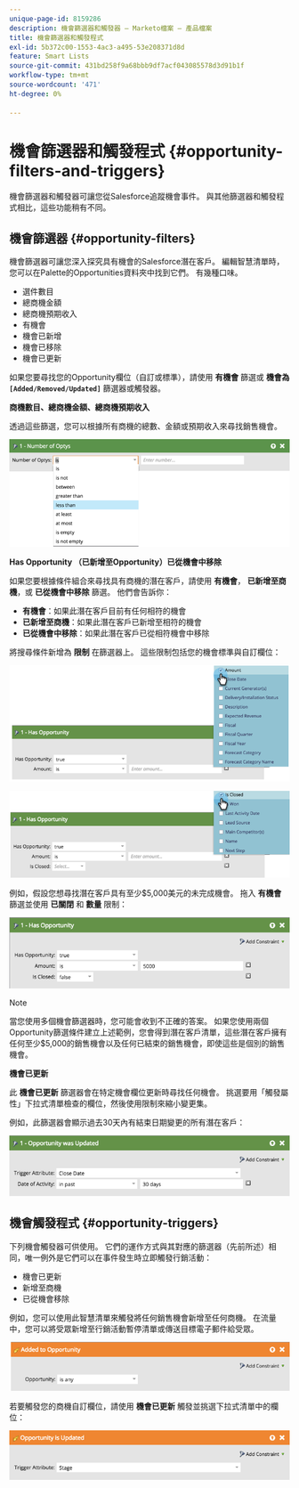 ```yaml
---
unique-page-id: 8159286
description: 機會篩選器和觸發器 — Marketo檔案 — 產品檔案
title: 機會篩選器和觸發程式
exl-id: 5b372c00-1553-4ac3-a495-53e208371d8d
feature: Smart Lists
source-git-commit: 431bd258f9a68bbb9df7acf043085578d3d91b1f
workflow-type: tm+mt
source-wordcount: '471'
ht-degree: 0%

---
```


# 機會篩選器和觸發程式 {#opportunity-filters-and-triggers}

機會篩選器和觸發器可讓您從Salesforce追蹤機會事件。 與其他篩選器和觸發程式相比，這些功能稍有不同。

## 機會篩選器 {#opportunity-filters}

機會篩選器可讓您深入探究具有機會的Salesforce潛在客戶。 編輯智慧清單時，您可以在Palette的Opportunities資料夾中找到它們。 有幾種口味。

* 選件數目
* 總商機金額
* 總商機預期收入
* 有機會
* 機會已新增
* 機會已移除
* 機會已更新

如果您要尋找您的Opportunity欄位（自訂或標準），請使用 **有機會** 篩選或 **機會為`[Added/Removed/Updated]`** 篩選器或觸發器。

**商機數目、總商機金額、總商機預期收入**

透過這些篩選，您可以根據所有商機的總數、金額或預期收入來尋找銷售機會。

![](assets/image2015-6-11-12-3a29-3a34.png)

**Has Opportunity （已新增至Opportunity）已從機會中移除**

如果您要根據條件組合來尋找具有商機的潛在客戶，請使用 **有機會**， **已新增至商機**，或 **已從機會中移除** 篩選。 他們會告訴你：

* **有機會**：如果此潛在客戶目前有任何相符的機會
* **已新增至商機**：如果此潛在客戶已新增至相符的機會
* **已從機會中移除**：如果此潛在客戶已從相符機會中移除

將搜尋條件新增為 **限制** 在篩選器上。 這些限制包括您的機會標準與自訂欄位：

![](assets/image2015-6-11-12-3a31-3a0.png)

![](assets/image2015-6-11-12-3a31-3a46.png)

例如，假設您想尋找潛在客戶具有至少$5,000美元的未完成機會。 拖入 **有機會** 篩選並使用 **已關閉** 和 **數量** 限制：

![](assets/image2015-6-11-12-3a32-3a0.png)

>[!NOTE]
>
>當您使用多個機會篩選器時，您可能會收到不正確的答案。 如果您使用兩個Opportunity篩選條件建立上述範例，您會得到潛在客戶清單，這些潛在客戶擁有任何至少$5,000的銷售機會以及任何已結束的銷售機會，即使這些是個別的銷售機會。

**機會已更新**

此 **機會已更新** 篩選器會在特定機會欄位更新時尋找任何機會。 挑選要用「觸發屬性」下拉式清單檢查的欄位，然後使用限制來縮小變更集。

例如，此篩選器會顯示過去30天內有結束日期變更的所有潛在客戶：

![](assets/image2015-6-11-12-3a33-3a7.png)

## 機會觸發程式 {#opportunity-triggers}

下列機會觸發器可供使用。 它們的運作方式與其對應的篩選器（先前所述）相同，唯一例外是它們可以在事件發生時立即觸發行銷活動：

* 機會已更新
* 新增至商機
* 已從機會移除

例如，您可以使用此智慧清單來觸發將任何銷售機會新增至任何商機。 在流量中，您可以將受眾新增至行銷活動暫停清單或傳送目標電子郵件給受眾。

![](assets/image2015-6-11-12-3a33-3a48.png)

若要觸發您的商機自訂欄位，請使用 **機會已更新** 觸發並挑選下拉式清單中的欄位：

![](assets/image2015-6-11-12-3a33-3a34.png)
